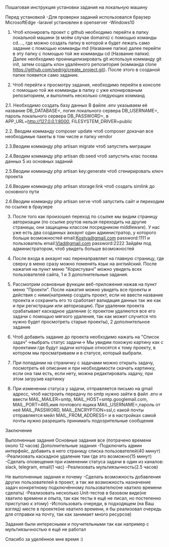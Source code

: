 Пошаговая инструкция установки задания на локальную машину

Перед установкой
-Для проверки заданий использовался браузер MicrosoftEdge
-laravel установлен в openserver
-Windows10

1. Чтоб клонировть проект с github необходимо перейти в папку локальной машини (в моём случае domains)
   с помощью команды cd\..\.., где можно создать папку в которой и будет лежать само задание с помощью
   комманды md (Название папки) далее перейти в эту папку с помощью той же комманды cd (Название папки).
   Далее необходимо проиницилизировать git используя комманду git init, затем создать клон удалённого
   репозитория (комманда clone https://github.com/sedrig/create_project.git). После этого в созданой папке
   появится само задание.

2. Чтоб перейти к просмотру задания, необходимо перейти в консоле с помощью той же комманды в папку с
   уже клонированым репозиторием, и выполнить несколько следующих комманд

2.1. Необходимо создать базу данных В файле .env указываем её название
DB_DATABASE=, логин локального сервера DB_USERNAME=, пароль локального сервера DB_PASSWORD=,
в APP_URL=http://127.0.0.1:8000, FILESYSTEM_DRIVER=public

2.2. Вводим комманду composer update чтоб composer докачал все необходимые пакеты в том числе и папку
vendor

2.3.Вводим комманду php artisan migrate чтоб запустить миграции

2.4.Вводим комманду php artisan db:seed чтоб запустить клас посева данных 5 из основных заданий

2.5.Вводим комманду php artisan key:generate чтоб сгенирировать ключ проекта

2.6.Вводим комманду php artisan storage:link чтоб создать simlink до основного пути

2.6.Вводим комманду php artisan serve чтоб запустить сайт и переходим по ссылке в браузере

3. После того как произошел переход по ссылке мы видим страницу авторизации (по ссылке роутов
   нельзя переходить на другие страницы, они защищены классом посредником middleware). У нас уже
   есть два созданных аккаунт один администратор, у которого больше возможностей
   email:Kostya@gmail.com
   password:1111
   и пользователь
   email:Vlad@gmail.com
   password:2222
   Зайдём под администратором, чтоб увидеть больше возможностей

4. После входа в аккаунт нас перенаправляет на главную страницу, где сверху в меню сразу можно
   поменять язык на английский. После нажатия на пункт меню "Користувачі" можно увидеть всех
   пользователей сайта, 1 и 3 дополнительные задания.

5. Рассмотрим освновные функции веб-приложения нажав на пункт меню "Проекти". После нажатия можно
   увидеть все проекты и действия с ними(например создать проект, если не ввести название проекта и
   сохранить его то сработает валидация данных так же как и при регистрации или авторизации). При
   удалении проекта срабатывает каскадное удаление (с проектом удаляются все его задачи с помощью
   мягкого удаления, так как может случится что нужно будет просмотреть старые проекты),
   2 дополнительное задание

6. Чтоб добавить задание до проекта необходимо нажать на "Список задач"->выбрать статус задачи->
   Мы увидим похожую картину как с проектами где будут задачи которые относятся к тому проекту, в
   котором мы просматриваем и в статусе, который выбрали.

7. При попадании на страничку с задачами можно открыть задачу, посмотреть её описание и при
   необходимости скачать картинку, если она там есть, если нету, можна редактировать задачу, при этом
   загрузив картинку

8. При изменении статуса у задачи, отправляется письмо на gmail адресс, чтоб настроить передачу по
   smtp нужно зайти в файл .env и ввести MAIL_MAILER=smtp, MAIL_HOST=smtp.googlemail.com,
   MAIL_PORT=465,имя почтового ящика MAIL_USERNAME=,пароль от неё MAIL_PASSWORD,
   MAIL_ENCRYPTION=ssl,с какой почты отправляется мейл MAIL_FROM_ADDRESS= и в настройках самой почты
   нужно разрешить принимать подозрительные сообщения

Заключение

Выполненные задания
Основные задания все (потрачено времени около 12 часов)
Дополнительные задания
-Подключить админ интерфейс, добавить в него страницу списка пользователей(40 минут)
-Реализовать каскадное удаление там где это возможно(15 минут)
-Сделать оповещения при изменении статуса задачи в один из каналов: slack, telegram, email(1 час)
-Реализовать мультиязычность(2.5 часов)

Не выполненные задания и почему
-Сделать возможность добавления других пользователей в проект, а так же возможность назначение задач конкретному подключённому пользователю(не хватило времени сделать)
-Реализовать несколько Unit-тестов в базовом виде(не хватило времени и опыта, так как тесты я ещё не писал, но постепенно приступаю к этому)
-Использовать очереди, в подходящем (на Ваш взгляд) месте в проекте(не хватило времени, я бы реализовал очередь для отправки на почту, так как занимает много ресурсов)

Задания были интересными и поучительными так как например с мультиязычностью я ещё не работал

Спасибо за уделённое мне время :)
